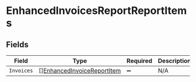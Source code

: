 # EnhancedInvoicesReportReportItems


## Fields

| Field                                                                           | Type                                                                            | Required                                                                        | Description                                                                     |
| ------------------------------------------------------------------------------- | ------------------------------------------------------------------------------- | ------------------------------------------------------------------------------- | ------------------------------------------------------------------------------- |
| `Invoices`                                                                      | [][EnhancedInvoiceReportItem](../../models/shared/enhancedinvoicereportitem.md) | :heavy_minus_sign:                                                              | N/A                                                                             |